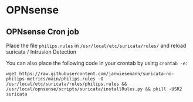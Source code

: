 # OPNsense

## OPNsense Cron job


Place the file `philips.rules` in `/usr/local/etc/suricata/rules/` and reload suricata / Intrusion Detection

You can also place the following code in your crontab by using `crontab -e`:

```shell
wget https://raw.githubusercontent.com/janwiesemann/suricata-no-philips-metrics/main/philips.rules -O /usr/local/etc/suricata/rules/philips.rules && /usr/local/opnsense/scripts/suricata/installRules.py && pkill -USR2 suricata

```
